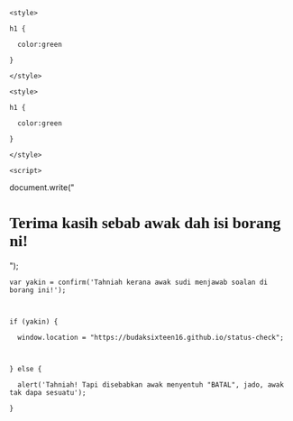

  <html lang="ms">

  <head>
    <title>a</title>

    <style>

    h1 {

      color:green

    }

    </style>

  </head>

  <body>
    <script>

document.write("<h1 class='Font'>Terima kasih sebab awak dah isi borang ni!</h1>");

</script>

<style>

@import url('https://fonts.googleapis.com/css2?family=Amiri&display=swap');

.Font {

  font-family: 'Amiri', serif;

  </style>

  </body>

</html>
  <html lang="ms">

  <head>

    <style>

    h1 {

      color:green

    }

    </style>

  </head>

  <body>

    <script>

document.write("<h1 class='Font'>Terima kasih sebab awak dah isi borang ni!</h1>");

    

    var yakin = confirm('Tahniah kerana awak sudi menjawab soalan di borang ini!');

    

    if (yakin) {

      window.location = "https://budaksixteen16.github.io/status-check";

      

    } else {

      alert('Tahniah! Tapi disebabkan awak menyentuh "BATAL", jado, awak tak dapa sesuatu');

    }

</script>

<style>

@import url('https://fonts.googleapis.com/css2?family=Amiri&display=swap');

.Font {

  font-family: 'Amiri', serif;

  </style>

  </body>

</html>

